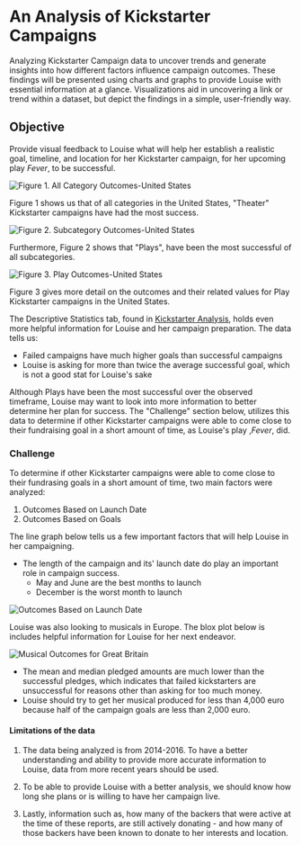 # An Analysis of Kickstarter Campaigns
Analyzing Kickstarter Campaign data to uncover trends and generate insights into how different factors influence campaign outcomes. These findings will be presented using charts and graphs to provide Louise with essential information at a glance. Visualizations aid in uncovering a link or trend within a dataset, but depict the findings in a simple, user-friendly way.

## Objective
Provide visual feedback to Louise what will help her establish a realistic goal, timeline, and location for her Kickstarter campaign, for her upcoming play *Fever*, to be successful.

![Figure 1. All Category Outcomes-United States](https://github.com/danidevelops/kickstarter-analysis/blob/master/ParentCategoryOutcomes-US.png) 
  
  Figure 1 shows us that of all categories in the United States, "Theater" Kickstarter campaigns have had the most success.
  
![Figure 2. Subcategory Outcomes-United States](https://github.com/danidevelops/kickstarter-analysis/blob/master/SubcategoryOutcomes-US.png)

  Furthermore, Figure 2 shows that "Plays", have been the most successful of all subcategories.
  
![Figure 3. Play Outcomes-United States](https://github.com/danidevelops/kickstarter-analysis/blob/master/PlayOutcomes-US.png) 

  Figure 3 gives more detail on the outcomes and their related values for Play Kickstarter campaigns in the United States.

The Descriptive Statistics tab, found in [Kickstarter Analysis](https://github.com/danidevelops/kickstarter-analysis/blob/master/data-1-1-3-StarterBook.xlsx), holds even more helpful information for Louise and her campaign preparation. The data tells us:
- Failed campaigns have much higher goals than successful campaigns
- Louise is asking for more than twice the average successful goal, which is not a good stat for Louise's sake

Although Plays have been the most successful over the observed timeframe, Louise may want to look into more information to better determine her plan for success. The "Challenge" section below, utilizes this data to determine if other Kickstarter campaigns were able to come close to their fundraising goal in a short amount of time, as Louise's play ,*Fever*, did.

### Challenge

To determine if other Kickstarter campaigns were able to come close to their fundrasing goals in a short amount of time, two main factors were analyzed:

  1. Outcomes Based on Launch Date
  2. Outcomes Based on Goals
  
The line graph below tells us a few important factors that will help Louise in her campaigning. 
  * The length of the campaign and its' launch date do play an important role in campaign success.
    - May and June are the best months to launch
    - December is the worst month to launch
  
![Outcomes Based on Launch Date](https://github.com/danidevelops/kickstarter-analysis/blob/master/TheaterOutcomesBasedOnLaunchDate.png)
    
Louise was also looking to musicals in Europe. The blox plot below is includes helpful information for Louise for her next endeavor. 

![Musical Outcomes for Great Britain](https://github.com/danidevelops/kickstarter-analysis/blob/master/Box%26WhiskerPlot-GB.png) 

  * The mean and median pledged amounts are much lower than the successful pledges, which indicates that failed kickstarters are unsuccessful for reasons other than asking for too much money.
  * Louise should try to get her musical produced for less than 4,000 euro because half of the campaign goals are less than 2,000 euro.
  
  
#### Limitations of the data

  1. The data being analyzed is from 2014-2016. To have a better understanding and ability to provide more accurate information to Louise, data from more recent years should be used. 
  
  2. To be able to provide Louise with a better analysis, we should know how long she plans or is willing to have her campaign live.
  
  3. Lastly, information such as, how many of the backers that were active at the time of these reports, are still actively donating - and how many of those backers have been known to donate to her interests and location.
